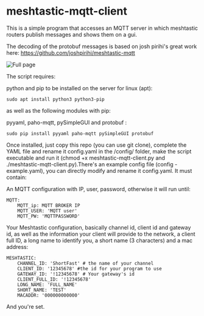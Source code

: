 # meshtastic-mqtt-client
This is a simple program that accesses an MQTT server in which meshtastic routers publish messages and shows them on a gui.

The decoding of the protobuf messages is based on josh pirihi's great work here:
https://github.com/joshpirihi/meshtastic-mqtt



![Full page](https://user-images.githubusercontent.com/6488786/181139834-7cf71745-b981-492f-9545-8916f83b5ef7.png)


The script requires:

python and pip to be installed on the server 
for linux (apt):
```
sudo apt install python3 python3-pip
```
as well as the following modules with pip:

pyyaml, paho-mqtt, pySimpleGUI and protobuf :
```
sudo pip install pyyaml paho-mqtt pySimpleGUI protobuf
```

Once installed, just copy this repo (you can use git clone), complete the YAML file and rename it config.yaml in the /config/ folder, make the script executable and run it (chmod +x meshtastic-mqtt-client.py and ./meshtastic-mqtt-client.py).There's an example config file (config - example.yaml), you can directly modify and rename it config.yaml.
It must contain:

An MQTT configuration with IP, user, password, otherwise it will run until:
```
MQTT:
    MQTT_ip: MQTT BROKER IP
    MQTT_USER: 'MQTT user'
    MQTT_PW: 'MQTTPASSWORD'
```
Your Meshtastic configuration, basically channel id, client id and gateway id, as well as the information your client will provide to the network, a client full ID, a long name to identify you, a short name (3 characters) and a mac address:

```
MESHTASTIC:
    CHANNEL_ID: 'ShortFast' # the name of your channel
    CLIENT_ID: '12345678' #the id for your program to use
    GATEWAY_ID: '!12345678' # Your gateway's id
    CLIENT_FULL_ID: '!12345678'
    LONG_NAME: 'FULL_NAME'
    SHORT_NAME: 'TEST'
    MACADDR: '000000000000'
```
And you're set.
